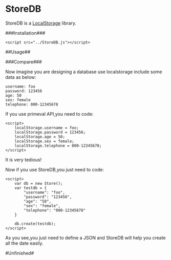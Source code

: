 StoreDB
=======

StoreDB is a [LocalStorage]("http://www.w3schools.com/html5/html5_webstorage.asp") library.

###Installation###

```
<script src="../StoreDB.js"></script>
```

##Usage##

###Compare###

Now imagine you are designing a database use localstorage include some data as below:

```
username: foo
password: 123456
age: 50
sex: female
telephone: 000-12345678
```

If you use primeval API,you need to code:

```
<script>
    localStorage.username = foo;
    localStorage.password = 123456;
    localStorage.age = 50;
    localStorage.sex = female;
    localStorage.telephone = 000-12345678;
</script>
```

It is very tedious!

Now if you use StoreDB,you just need to code:
```
<script>
    var db = new Store();
    var testdb = {
        "username": "foo",
        "password": "123456",
        "age": "50",
        "sex": "female",
        "telephone": "000-12345678"
    }

    db.create(testdb);
</script>
```

As you see,you just need to define a JSON and StoreDB will help you create all the date easily.

#Unfinished#